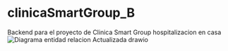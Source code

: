 # clinicaSmartGroup_B
Backend para el proyecto de Clinica Smart Group hospitalizacion en casa 
![Diagrama entidad relacion Actualizada drawio](https://user-images.githubusercontent.com/113305931/193186197-fea43eff-8a58-4d4e-a354-527b90c75cd8.png)
